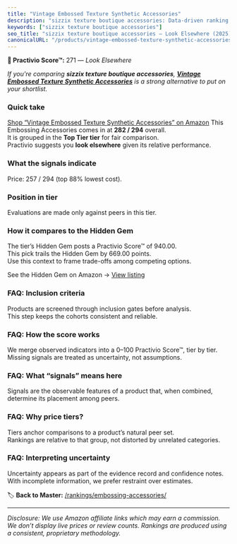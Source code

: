 ```yaml
---
title: "Vintage Embossed Texture Synthetic Accessories"
description: "sizzix texture boutique accessories: Data-driven ranking using the Practivio Score™. Positioned by quality, value, demand, findability, momentum."
keywords: ["sizzix texture boutique accessories"]
seo_title: "sizzix texture boutique accessories — Look Elsewhere (2025)"
canonicalURL: "/products/vintage-embossed-texture-synthetic-accessories-B0F6MHF37B/"
---
```


**🚫 Practivio Score™:** 271 — _Look Elsewhere_


*If you're comparing **sizzix texture boutique accessories**, **[Vintage Embossed Texture Synthetic Accessories](https://www.amazon.com/dp/B0F6MHF37B?tag=practivio-20)** is a strong alternative to put on your shortlist.*
### Quick take
[Shop “Vintage Embossed Texture Synthetic Accessories” on Amazon](https://www.amazon.com/dp/B0F6MHF37B?tag=practivio-20)
This Embossing Accessories comes in at **282 / 294** overall.  
It is grouped in the **Top Tier tier** for fair comparison.  
Practivio suggests you **look elsewhere** given its relative performance.

### What the signals indicate
Price: 257 / 294 (top 88% lowest cost).  

### Position in tier
Evaluations are made only against peers in this tier.

### How it compares to the Hidden Gem
The tier’s Hidden Gem posts a Practivio Score™ of 940.00.  
This pick trails the Hidden Gem by 669.00 points.  
Use this context to frame trade-offs among competing options.  

See the Hidden Gem on Amazon → [View listing](https://www.amazon.com/dp/B07TYRBR83?tag=practivio-20)

### FAQ: Inclusion criteria
Products are screened through inclusion gates before analysis.  
This step keeps the cohorts consistent and reliable.

### FAQ: How the score works
We merge observed indicators into a 0–100 Practivio Score™, tier by tier.  
Missing signals are treated as uncertainty, not assumptions.

### FAQ: What “signals” means here
Signals are the observable features of a product that, when combined, determine its placement among peers.

### FAQ: Why price tiers?
Tiers anchor comparisons to a product’s natural peer set.  
Rankings are relative to that group, not distorted by unrelated categories.

### FAQ: Interpreting uncertainty
Uncertainty appears as part of the evidence record and confidence notes.  
With incomplete information, we prefer restraint over estimates.


🏷️ **Back to Master:** [/rankings/embossing-accessories/](/rankings/embossing-accessories/)

---
_Disclosure: We use Amazon affiliate links which may earn a commission. We don’t display live prices or review counts. Rankings are produced using a consistent, proprietary methodology._
